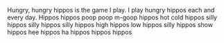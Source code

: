 Hungry, hungry hippos is the game I play. I play hungry hippos each and every day. Hippos hippos poop poop m-goop hippos hot cold hippos silly hippos silly hippos silly hippos high hippos low hippos silly hippos show hippos hee hippos ha hippos hippos hippos
